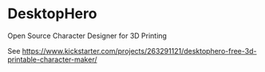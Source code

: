 # DesktopHero
Open Source Character Designer for 3D Printing

See https://www.kickstarter.com/projects/263291121/desktophero-free-3d-printable-character-maker/
